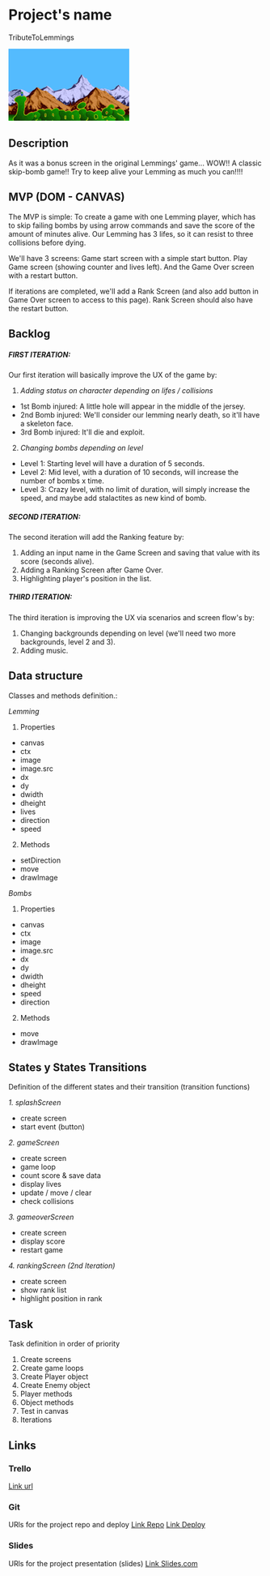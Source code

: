 # Project's name
TributeToLemmings

![TributeToLemmings](lemmings-preview.jpg)

## Description
As it was a bonus screen in the original Lemmings' game... WOW!! A classic skip-bomb game!! Try to keep alive your Lemming as much you can!!!!


## MVP (DOM - CANVAS)
The MVP is simple: To create a game with one Lemming player, which has to skip failing bombs by using arrow commands and save the score of the amount of minutes alive. Our Lemming has 3 lifes, so it can resist to three collisions before dying.

We'll have 3 screens: Game start screen with a simple start button. Play Game screen (showing counter and lives left). And the Game Over screen with a restart button.

If iterations are completed, we'll add a Rank Screen (and also add button in Game Over screen to access to this page). Rank Screen should also have the restart button.


## Backlog
##### FIRST ITERATION:
Our first iteration will basically improve the UX of the game by:
1. *Adding status on character depending on lifes / collisions*
- 1st Bomb injured: A little hole will appear in the middle of the jersey.
- 2nd Bomb injured: We'll consider our lemming nearly death, so it'll have a skeleton face.
- 3rd Bomb injured: It'll die and exploit.

2. *Changing bombs depending on level*
- Level 1: Starting level will have a duration of 5 seconds.
- Level 2: Mid level, with a duration of 10 seconds, will increase the number of bombs x time.
- Level 3: Crazy level, with no limit of duration, will simply increase the speed, and maybe add stalactites as new kind of bomb.

##### SECOND ITERATION:
The second iteration will add the Ranking feature by:
1. Adding an input name in the Game Screen and saving that value with its score (seconds alive).
2. Adding a Ranking Screen after Game Over.
3. Highlighting player's position in the list.

##### THIRD ITERATION:
The third iteration is improving the UX via scenarios and screen flow's by:
1. Changing backgrounds depending on level (we'll need two more backgrounds, level 2 and 3).
2. Adding music.


## Data structure
Classes and methods definition.:

*Lemming*
1. Properties
  * canvas
  * ctx
  * image
  * image.src
  * dx
  * dy
  * dwidth
  * dheight
  * lives
  * direction
  * speed
  
2. Methods
  * setDirection
  * move
  * drawImage

*Bombs*
1. Properties
  * canvas
  * ctx
  * image
  * image.src
  * dx
  * dy
  * dwidth
  * dheight
  * speed
  * direction

2. Methods
  * move
  * drawImage


## States y States Transitions
Definition of the different states and their transition (transition functions)

*1. splashScreen*
  * create screen
  * start event (button)

*2. gameScreen*
  * create screen
  * game loop
  * count score & save data
  * display lives
  * update / move / clear
  * check collisions

*3. gameoverScreen*
  * create screen
  * display score
  * restart game
  
*4. rankingScreen (2nd Iteration)*
  * create screen
  * show rank list
  * highlight position in rank


## Task
Task definition in order of priority
1. Create screens
2. Create game loops
3. Create Player object
4. Create Enemy object
5. Player methods
6. Object methods
7. Test in canvas
8. Iterations

## Links


### Trello
[Link url](https://trello.com/b/m0jmTCtD)


### Git
URls for the project repo and deploy
[Link Repo](https://github.com/annacv/TributeToLemmings)
[Link Deploy](https://annacv.github.io/TributeToLemmings/)


### Slides
URls for the project presentation (slides)
[Link Slides.com](https://docs.google.com/presentation/d/1EbzBOfI99dptD5MHH2yhKvpC5YnKM8_bhUs1j-IFi18/edit?usp=sharing)
